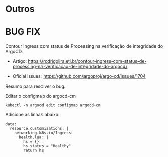 # Outros

# BUG FIX

Contour Ingress com status de Processing na verificação de integridade do ArgoCD.

- Artigo: https://rodrigolira.eti.br/contour-ingress-com-status-de-processing-na-verificacao-de-integridade-do-argocd/

- Oficial Issues: https://github.com/argoproj/argo-cd/issues/1704

Resumo para resolver o bug.

Editar o configmap do argocd-cm
```
kubectl -n argocd edit configmap argocd-cm
```

Adicione as linhas abaixo:
```
data:
  resource.customizations: |
    networking.k8s.io/Ingress:
      health.lua: |
        hs = {}
        hs.status = "Healthy"
        return hs
```
